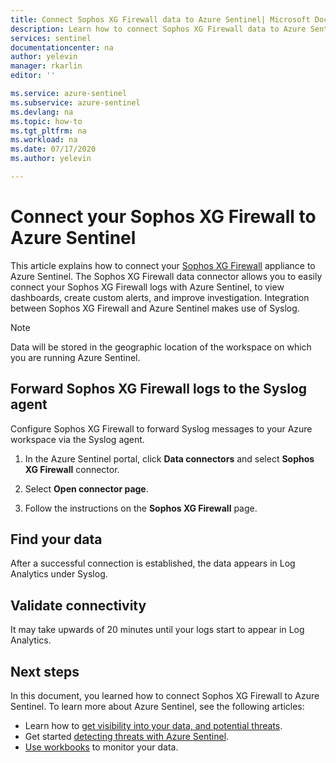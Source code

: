 ```yaml
---
title: Connect Sophos XG Firewall data to Azure Sentinel| Microsoft Docs
description: Learn how to connect Sophos XG Firewall data to Azure Sentinel.
services: sentinel
documentationcenter: na
author: yelevin
manager: rkarlin
editor: ''

ms.service: azure-sentinel
ms.subservice: azure-sentinel
ms.devlang: na
ms.topic: how-to
ms.tgt_pltfrm: na
ms.workload: na
ms.date: 07/17/2020
ms.author: yelevin

---
```

# Connect your Sophos XG Firewall to Azure Sentinel

This article explains how to connect your [Sophos XG Firewall](https://www.sophos.com/products/next-gen-firewall.aspx) appliance to Azure Sentinel. The Sophos XG Firewall data connector allows you to easily connect your Sophos XG Firewall logs with Azure Sentinel, to view dashboards, create custom alerts, and improve investigation. Integration between Sophos XG Firewall and Azure Sentinel makes use of Syslog.

> [!NOTE]
> Data will be stored in the geographic location of the workspace on which you are running Azure Sentinel.

## Forward Sophos XG Firewall logs to the Syslog agent  

Configure Sophos XG Firewall to forward Syslog messages to your Azure workspace via the Syslog agent.

1. In the Azure Sentinel portal, click **Data connectors** and select **Sophos XG Firewall** connector.

1. Select **Open connector page**.

1. Follow the instructions on the **Sophos XG Firewall** page.

## Find your data

After a successful connection is established, the data appears in Log Analytics under Syslog.

## Validate connectivity

It may take upwards of 20 minutes until your logs start to appear in Log Analytics.

## Next steps

In this document, you learned how to connect Sophos XG Firewall to Azure Sentinel. To learn more about Azure Sentinel, see the following articles:

- Learn how to [get visibility into your data, and potential threats](quickstart-get-visibility.md).
- Get started [detecting threats with Azure Sentinel](tutorial-detect-threats-built-in.md).
- [Use workbooks](tutorial-monitor-your-data.md) to monitor your data.